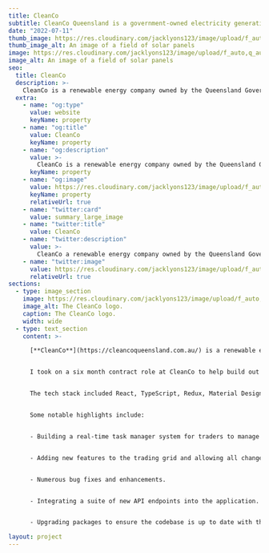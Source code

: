 ```yaml
---
title: CleanCo
subtitle: CleanCo Queensland is a government-owned electricity generation and trading company - fuelled by a mix of renewable energy and innovative energy solutions.
date: "2022-07-11"
thumb_image: https://res.cloudinary.com/jacklyons123/image/upload/f_auto,q_auto/v1704533474/maxresdefault.jpg
thumb_image_alt: An image of a field of solar panels
image: https://res.cloudinary.com/jacklyons123/image/upload/f_auto,q_auto/v1704533474/maxresdefault.jpg
image_alt: An image of a field of solar panels
seo:
  title: CleanCo
  description: >-
    CleanCo is a renewable energy company owned by the Queensland Government.
  extra:
    - name: "og:type"
      value: website
      keyName: property
    - name: "og:title"
      value: CleanCo
      keyName: property
    - name: "og:description"
      value: >-
        CleanCo is a renewable energy company owned by the Queensland Government.
      keyName: property
    - name: "og:image"
      value: https://res.cloudinary.com/jacklyons123/image/upload/f_auto,q_auto/v1704533474/maxresdefault.jpg
      keyName: property
      relativeUrl: true
    - name: "twitter:card"
      value: summary_large_image
    - name: "twitter:title"
      value: CleanCo
    - name: "twitter:description"
      value: >-
        CleanCo a renewable energy company owned by the Queensland Government.
    - name: "twitter:image"
      value: https://res.cloudinary.com/jacklyons123/image/upload/f_auto,q_auto/v1704533474/maxresdefault.jpg
      relativeUrl: true
sections:
  - type: image_section
    image: https://res.cloudinary.com/jacklyons123/image/upload/f_auto,q_auto/v1704533474/maxresdefault.jpg
    image_alt: The CleanCo logo.
    caption: The CleanCo logo.
    width: wide
  - type: text_section
    content: >-

      [**CleanCo**](https://cleancoqueensland.com.au/) is a renewable energy company owned by the Queensland Government. It was created with Queensland’s most flexible low-emission generation assets to put downward pressure on electricity prices, integrate renewables while preserving reliability, and support the transition to clean energy in a way that drives regional growth and jobs.


      I took on a six month contract role at CleanCo to help build out new features for the CleanCo Physical Trading Platform (PTP). The platform is the core system for CleanCo traders to buy and sell wholesale electricity that is generated from their various facilities across the state. My work involved building out complex settings and configuration controls to allow the traders to work more efficiently and seamlessly.


      The tech stack included React, TypeScript, Redux, Material Design, Styled Components hosted on Azure.


      Some notable highlights include:


      - Building a real-time task manager system for traders to manage their daily activities as well as "handover" tasks that are transferred between traders.


      - Adding new features to the trading grid and allowing all changes to be configured in an admin settings portal.


      - Numerous bug fixes and enhancements.


      - Integrating a suite of new API endpoints into the application.


      - Upgrading packages to ensure the codebase is up to date with the latest syntax and features.

layout: project
---
```

